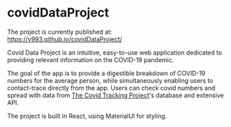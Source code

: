 # covidDataProject

The project is currently published at: https://v993.github.io/covidDataProject/

Covid Data Project is an intuitive, easy-to-use web application dedicated 
to providing relevant information on the COVID-19 pandemic. 

The goal of the app is to provide a digestible breakdown of COVID-19 numbers
for the average person, while simultaneously enabling users to contact-trace
directly from the app. Users can check covid numbers and spread with data from
[The Covid Tracking Project](https://covidtracking.com/data/api)'s database 
and extensive API.

The project is built in React, using MaterialUI for styling.
